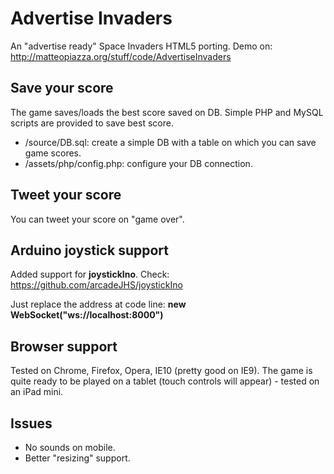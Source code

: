 Advertise Invaders
==============
An "advertise ready" Space Invaders HTML5 porting.
Demo on: http://matteopiazza.org/stuff/code/AdvertiseInvaders

Save your score
--------------
The game saves/loads the best score saved on DB.
Simple PHP and MySQL scripts are provided to save best score.
- /source/DB.sql: create a simple DB with a table on which you can save game scores.
- /assets/php/config.php: configure your DB connection.

Tweet your score
--------------
You can tweet your score on "game over".

Arduino joystick support
--------------
Added support for **joystickIno**. Check: https://github.com/arcadeJHS/joystickIno

Just replace the address at code line: **new WebSocket("ws://localhost:8000")**

Browser support
--------------
Tested on Chrome, Firefox, Opera, IE10 (pretty good on IE9).
The game is quite ready to be played on a tablet (touch controls will appear) - tested on an iPad mini.


Issues
--------------
- No sounds on mobile.
- Better "resizing" support.
